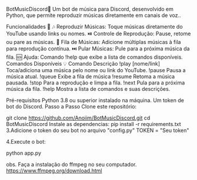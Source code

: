 BotMusicDiscord🎵
Um bot de música para Discord, desenvolvido em Python, que permite reproduzir músicas diretamente em canais de voz..

Funcionalidades 🚀
🎶 Reproduzir Músicas: Toque músicas diretamente do YouTube usando links ou nomes.
⏯️ Controle de Reprodução: Pause, retome ou pare as músicas.
📜 Fila de Músicas: Adicione múltiplas músicas à fila para reprodução contínua.
⏭️ Pular Músicas: Pule para a próxima música da fila.
🆘 Ajuda: Comando !help que exibe a lista de comandos disponíveis.
Comandos Disponíveis 💡
Comando	Descrição
!play [nome/link]	Toca/adiciona uma música pelo nome ou link do YouTube.
!pause	Pausa a música atual.
!queue Exibe a fila de música
!resume	Retoma a música pausada.
!stop	Para a reprodução e limpa a fila.
!next	Pula para a próxima música da fila.
!help	Mostra a lista de comandos e suas descrições.

Pré-requisitos
Python 3.8 ou superior instalado na máquina.
Um token de bot do Discord.
Passo a Passo
Clone este repositório:

git clone https://github.com/Anoiim/BotMusicDiscord.git
cd BotMusicDiscord
Instale as dependencias: pip install -r requirements.txt
3.Adicione o token do seu bot no arquivo "config.py"
TOKEN = "Seu token"

4.Execute o bot:

python app.py

obs. Faça a instalação do ffmpeg no seu computador. 
https://www.ffmpeg.org/download.html
